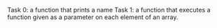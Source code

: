 Task 0: a function that prints a name
Task 1: a function that executes a function given as a parameter on each element of an array.
